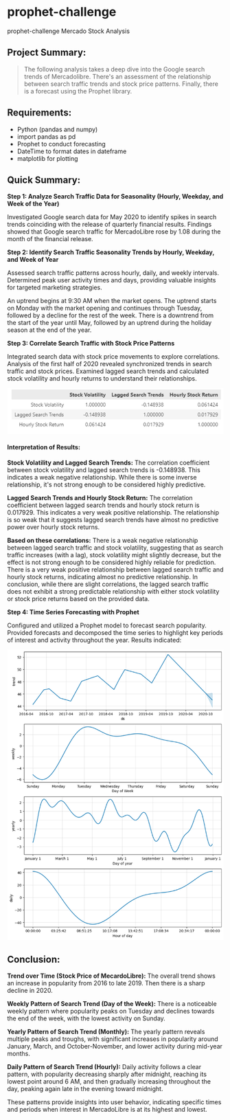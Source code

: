# prophet-challenge
prophet-challenge Mercado Stock Analysis

## Project Summary: 
> The following analysis takes a deep dive into the Google search trends of Mercadolibre. There's an assessment of the relationship between search traffic trends and stock price patterns. Finally, there is a forecast using the Prophet library. 

## Requirements: 
- Python (pandas and numpy)
- import pandas as pd
- Prophet to conduct forecasting
- DateTime to format dates in dateframe
- matplotlib for plotting 

## Quick Summary: 
**Step 1: Analyze Search Traffic Data for Seasonality (Hourly, Weekday, and Week of the Year)**

Investigated Google search data for May 2020 to identify spikes in search trends coinciding with the release of quarterly financial results. Findings showed that Google search traffic for MercadoLibre rose by 1.08 during the month of the financial release.

**Step 2: Identify Search Traffic Seasonality Trends by Hourly, Weekday, and Week of Year**

Assessed search traffic patterns across hourly, daily, and weekly intervals. Determined peak user activity times and days, providing valuable insights for targeted marketing strategies.

An uptrend begins at 9:30 AM when the market opens.
The uptrend starts on Monday with the market opening and continues through Tuesday, followed by a decline for the rest of the week.
There is a downtrend from the start of the year until May, followed by an uptrend during the holiday season at the end of the year.

**Step 3: Correlate Search Traffic with Stock Price Patterns**

Integrated search data with stock price movements to explore correlations. Analysis of the first half of 2020 revealed synchronized trends in search traffic and stock prices. Examined lagged search trends and calculated stock volatility and hourly returns to understand their relationships.

![](/Module%208%20Images/LaggedRelationships.PNG)

#### Interpretation of Results: 
**Stock Volatility and Lagged Search Trends:** The correlation coefficient between stock volatility and lagged search trends is -0.148938. This indicates a weak negative relationship. While there is some inverse relationship, it's not strong enough to be considered highly predictive.

**Lagged Search Trends and Hourly Stock Return:** The correlation coefficient between lagged search trends and hourly stock return is 0.017929. This indicates a very weak positive relationship. The relationship is so weak that it suggests lagged search trends have almost no predictive power over hourly stock returns.

**Based on these correlations:** There is a weak negative relationship between lagged search traffic and stock volatility, suggesting that as search traffic increases (with a lag), stock volatility might slightly decrease, but the effect is not strong enough to be considered highly reliable for prediction. There is a very weak positive relationship between lagged search traffic and hourly stock returns, indicating almost no predictive relationship. In conclusion, while there are slight correlations, the lagged search traffic does not exhibit a strong predictable relationship with either stock volatility or stock price returns based on the provided data.

**Step 4: Time Series Forecasting with Prophet**

Configured and utilized a Prophet model to forecast search popularity. Provided forecasts and decomposed the time series to highlight key periods of interest and activity throughout the year. Results indicated:

![](/Module%208%20Images/MercadoLibre_images_2016_2020.png)

## Conclusion: 
**Trend over Time (Stock Price of MecardoLibre):** The overall trend shows an increase in popularity from 2016 to late 2019. Then there is a sharp decline in 2020.

**Weekly Pattern of Search Trend (Day of the Week):** There is a noticeable weekly pattern where popularity peaks on Tuesday and declines towards the end of the week, with the lowest activity on Sunday.

**Yearly Pattern of Search Trend (Monthly):** The yearly pattern reveals multiple peaks and troughs, with significant increases in popularity around January, March, and October-November, and lower activity during mid-year months.

**Daily Pattern of Search Trend (Hourly):** Daily activity follows a clear pattern, with popularity decreasing sharply after midnight, reaching its lowest point around 6 AM, and then gradually increasing throughout the day, peaking again late in the evening toward midnight.

These patterns provide insights into user behavior, indicating specific times and periods when interest in MercadoLibre is at its highest and lowest.
